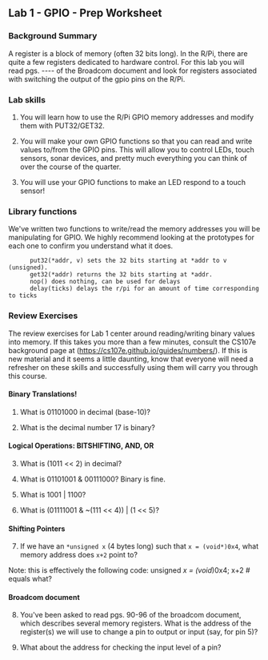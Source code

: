 ## Lab 1 - GPIO - Prep Worksheet
### Background Summary

A register is a block of memory (often 32 bits long). In the R/Pi, there are quite a few registers dedicated to hardware control. For this lab you will read pgs. ---- of the Broadcom document and look for registers associated with switching the output of the gpio pins on the R/Pi. 

### Lab skills

  1. You will learn how to use the R/Pi GPIO memory addresses and modify them with PUT32/GET32.

  2. You will make your own GPIO functions so that you can read and write values
     to/from the GPIO pins. This will allow you to control LEDs, touch sensors, sonar
     devices, and pretty much everything you can think of over the course of the quarter.

  3. You will use your GPIO functions to make an LED respond to a touch sensor!

### Library functions

We've written two functions to write/read the memory addresses you will be manipulating for GPIO. We highly recommend looking at the prototypes for each one to confirm you understand what it does.

          put32(*addr, v) sets the 32 bits starting at *addr to v (unsigned).
          get32(*addr) returns the 32 bits starting at *addr.
          nop() does nothing, can be used for delays
          delay(ticks) delays the r/pi for an amount of time corresponding to ticks

### Review Exercises

The review exercises for Lab 1 center around reading/writing binary values into memory. If this takes you more than a few minutes, consult the CS107e background page at (https://cs107e.github.io/guides/numbers/). If this is new material and it seems a little daunting, know that everyone will need a refresher on these skills and successfully using them will carry you through this course.

#### Binary Translations!

1) What is 01101000 in decimal (base-10)?

2) What is the decimal number 17 is binary?

#### Logical Operations: BITSHIFTING, AND, OR

3) What is (1011 << 2) in decimal?

4) What is 01101001 & 00111000? Binary is fine.

5) What is 1001 | 1100?

6) What is (01111001 & ~(111 << 4)) | (1 << 5)?

#### Shifting Pointers

7) If we have an `*unsigned x` (4 bytes long) such that `x = (void*)0x4`, what memory address does `x+2` point to?

Note: this is effectively the following code:
          unsigned *x = (void*)0x4;
          x+2 # equals what?

#### Broadcom document

8) You've been asked to read pgs. 90-96 of the broadcom document, which describes several memory registers. What is the address of the register(s) we will use to change a pin to output or input (say, for pin 5)?

9) What about the address for checking the input level of a pin?
